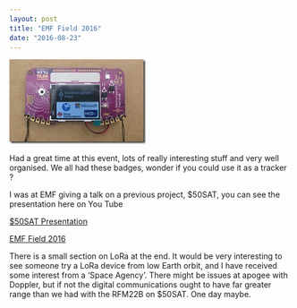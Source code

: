 ```yaml
---
layout: post
title: "EMF Field 2016"
date: "2016-08-23"
---
```


![EMF 2016 Badge](/images/EMF-2016-Badge_thumb.jpg "EMF 2016 Badge")

Had a great time at this event, lots of really interesting stuff and very well organised. We all had these badges, wonder if you could use it as a tracker ?

I was at EMF giving a talk on a previous project, $50SAT, you can see the presentation here on You Tube

[$50SAT Presentation](https://www.youtube.com/watch?v=q00Fm-ij02M)

[EMF Field 2016](https://www.emfcamp.org/)

There is a small section on LoRa at the end. It would be very interesting to see someone try a LoRa device from low Earth orbit, and I have received some interest from a ‘Space Agency’. There might be issues at apogee with Doppler, but if not the digital communications ought to have far greater range than we had with the RFM22B on $50SAT. One day maybe.
